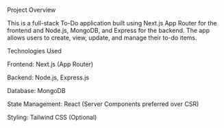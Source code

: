 Project Overview

This is a full-stack To-Do application built using Next.js App Router for the frontend and Node.js, MongoDB, and Express for the backend. The app allows users to create, view, update, and manage their to-do items.

Technologies Used

Frontend: Next.js (App Router)

Backend: Node.js, Express.js

Database: MongoDB

State Management: React (Server Components preferred over CSR)

Styling: Tailwind CSS (Optional)
